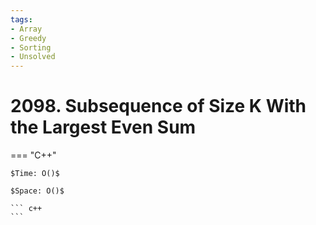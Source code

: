 ```yaml
---
tags:
- Array
- Greedy
- Sorting
- Unsolved
---
```



# 2098. Subsequence of Size K With the Largest Even Sum

=== "C++"

    $Time: O()$

    $Space: O()$

    ``` c++
    ```